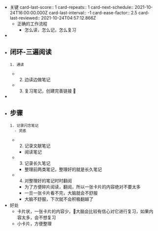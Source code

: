 - 关键
  card-last-score:: 1
  card-repeats:: 1
  card-next-schedule:: 2021-10-24T16:00:00.000Z
  card-last-interval:: -1
  card-ease-factor:: 2.5
  card-last-reviewed:: 2021-10-24T04:57:12.866Z
	- 正确的工作流程
		- 怎么读，怎么记，怎么复习
-
- 闭环-三遍阅读
	-
	  1. 通读
	-
	  2. 边读边做笔记
	-
	  3. 复习笔记，创建完善链接 🔗
-
- 步骤
	-
	  1. 记录闪念笔记
		- 灵感
	-
	  2. 记录文献笔记
		- 阅读笔记
	-
	  3. 记录长久笔记
		- 整理前两类笔记，整理好的就是长久笔记
	-
	  4. 对整理好的笔记时时翻阅
		- 为了方便碎片阅读，翻阅，所以一张卡片的内容绝对不要太多
		- 一旦一张卡片看不完，大脑就会不舒服
		- 大脑不舒服，下次就不会积极翻越了
- 好处
	- 卡片状，一张卡片的内容少，🧠大脑会比较有信心对它进行复习，如果内容太多，会不想复习
	- 小卡片，方便整理